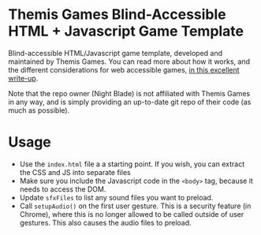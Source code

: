 # Themis Games Blind-Accessible HTML + Javascript Game Template

Blind-accessible HTML/Javascript game template, developed and maintained by Themis Games. You can read more about how it works, and the different considerations for web accessible games, [in this excellent write-up](https://docs.google.com/document/d/1J_YLephE5T3NGcvpWablU7TwMfeC04Of71-ohsAUjww).

Note that the repo owner (Night Blade) is not affiliated with Themis Games in any way, and is simply providing an up-to-date git repo of their code (as much as possible).

# Usage

- Use the `index.html` file a a starting point. If you wish, you can extract the CSS and JS into separate files
- Make sure you include the Javascript code in the `<body>` tag, because it needs to access the DOM.
- Update `sfxFiles` to list any sound files you want to preload. 
- Call `setupAudio()` on the first user gesture. This is a security feature (in Chrome), where this is no longer allowed to be called outside of user gestures. This also causes the audio files to preload.
